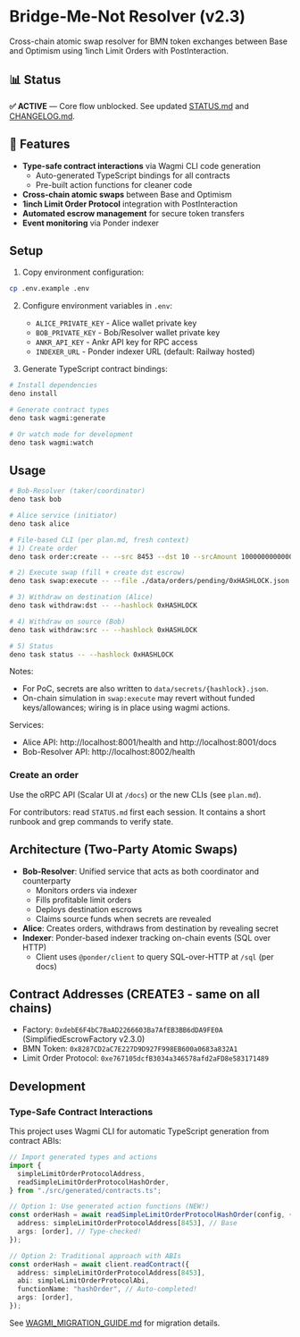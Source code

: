 # Bridge-Me-Not Resolver (v2.3)

Cross-chain atomic swap resolver for BMN token exchanges between Base and Optimism using 1inch Limit Orders with PostInteraction.

## 📊 Status

**✅ ACTIVE** — Core flow unblocked. See updated [STATUS.md](STATUS.md) and [CHANGELOG.md](CHANGELOG.md).

## 🚀 Features

- **Type-safe contract interactions** via Wagmi CLI code generation
  - Auto-generated TypeScript bindings for all contracts
  - Pre-built action functions for cleaner code
- **Cross-chain atomic swaps** between Base and Optimism
- **1inch Limit Order Protocol** integration with PostInteraction
- **Automated escrow management** for secure token transfers
- **Event monitoring** via Ponder indexer

## Setup

1. Copy environment configuration:

```bash
cp .env.example .env
```

2. Configure environment variables in `.env`:
   - `ALICE_PRIVATE_KEY` - Alice wallet private key
   - `BOB_PRIVATE_KEY` - Bob/Resolver wallet private key  
   - `ANKR_API_KEY` - Ankr API key for RPC access
   - `INDEXER_URL` - Ponder indexer URL (default: Railway hosted)

3. Generate TypeScript contract bindings:

```bash
# Install dependencies
deno install

# Generate contract types
deno task wagmi:generate

# Or watch mode for development
deno task wagmi:watch
```

## Usage

```bash
# Bob‑Resolver (taker/coordinator)
deno task bob

# Alice service (initiator)
deno task alice

# File-based CLI (per plan.md, fresh context)
# 1) Create order
deno task order:create -- --src 8453 --dst 10 --srcAmount 10000000000000000 --dstAmount 10000000000000000 --resolver 0x...

# 2) Execute swap (fill + create dst escrow)
deno task swap:execute -- --file ./data/orders/pending/0xHASHLOCK.json

# 3) Withdraw on destination (Alice)
deno task withdraw:dst -- --hashlock 0xHASHLOCK

# 4) Withdraw on source (Bob)
deno task withdraw:src -- --hashlock 0xHASHLOCK

# 5) Status
deno task status -- --hashlock 0xHASHLOCK
```

Notes:
- For PoC, secrets are also written to `data/secrets/{hashlock}.json`.
- On-chain simulation in `swap:execute` may revert without funded keys/allowances; wiring is in place using wagmi actions.

Services:
- Alice API: http://localhost:8001/health and http://localhost:8001/docs
- Bob-Resolver API: http://localhost:8002/health

### Create an order

Use the oRPC API (Scalar UI at `/docs`) or the new CLIs (see `plan.md`).

For contributors: read `STATUS.md` first each session. It contains a short runbook and grep commands to verify state.

## Architecture (Two-Party Atomic Swaps)

- **Bob-Resolver**: Unified service that acts as both coordinator and
  counterparty
  - Monitors orders via indexer
  - Fills profitable limit orders
  - Deploys destination escrows
  - Claims source funds when secrets are revealed
- **Alice**: Creates orders, withdraws from destination by revealing secret
- **Indexer**: Ponder-based indexer tracking on-chain events (SQL over HTTP)
  - Client uses `@ponder/client` to query SQL-over-HTTP at `/sql` (per docs)

## Contract Addresses (CREATE3 - same on all chains)

- Factory: `0xdebE6F4bC7BaAD2266603Ba7AfEB3BB6dDA9FE0A` (SimplifiedEscrowFactory v2.3.0)
- BMN Token: `0x8287CD2aC7E227D9D927F998EB600a0683a832A1`
- Limit Order Protocol: `0xe767105dcfB3034a346578afd2aFD8e583171489`

## Development

### Type-Safe Contract Interactions

This project uses Wagmi CLI for automatic TypeScript generation from contract ABIs:

```typescript
// Import generated types and actions
import {
  simpleLimitOrderProtocolAddress,
  readSimpleLimitOrderProtocolHashOrder,
} from "./src/generated/contracts.ts";

// Option 1: Use generated action functions (NEW!)
const orderHash = await readSimpleLimitOrderProtocolHashOrder(config, {
  address: simpleLimitOrderProtocolAddress[8453], // Base
  args: [order], // Type-checked!
});

// Option 2: Traditional approach with ABIs
const orderHash = await client.readContract({
  address: simpleLimitOrderProtocolAddress[8453],
  abi: simpleLimitOrderProtocolAbi,
  functionName: "hashOrder", // Auto-completed!
  args: [order],
});
```

See [WAGMI_MIGRATION_GUIDE.md](docs/WAGMI_MIGRATION_GUIDE.md) for migration details.
